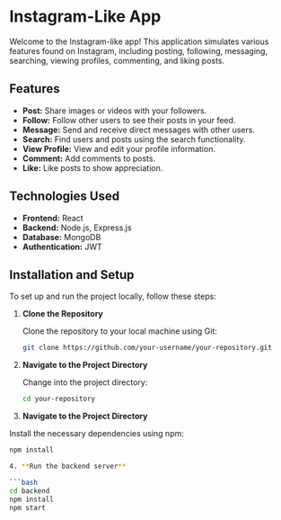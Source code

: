 # Instagram-Like App

Welcome to the Instagram-like app! This application simulates various features found on Instagram, including posting, following, messaging, searching, viewing profiles, commenting, and liking posts.

## Features

- **Post:** Share images or videos with your followers.
- **Follow:** Follow other users to see their posts in your feed.
- **Message:** Send and receive direct messages with other users.
- **Search:** Find users and posts using the search functionality.
- **View Profile:** View and edit your profile information.
- **Comment:** Add comments to posts.
- **Like:** Like posts to show appreciation.

## Technologies Used

- **Frontend:** React
- **Backend:** Node.js, Express.js
- **Database:** MongoDB
- **Authentication:** JWT

## Installation and Setup

To set up and run the project locally, follow these steps:

1. **Clone the Repository**

   Clone the repository to your local machine using Git:

   ```bash
   git clone https://github.com/your-username/your-repository.git

2. **Navigate to the Project Directory**
   
   Change into the project directory:

   ```bash
   cd your-repository
   
 3. **Navigate to the Project Directory**

   Install the necessary dependencies using npm:

   ```bash
  npm install

 4. **Run the backend server**

  ```bash
cd backend
npm install
npm start



